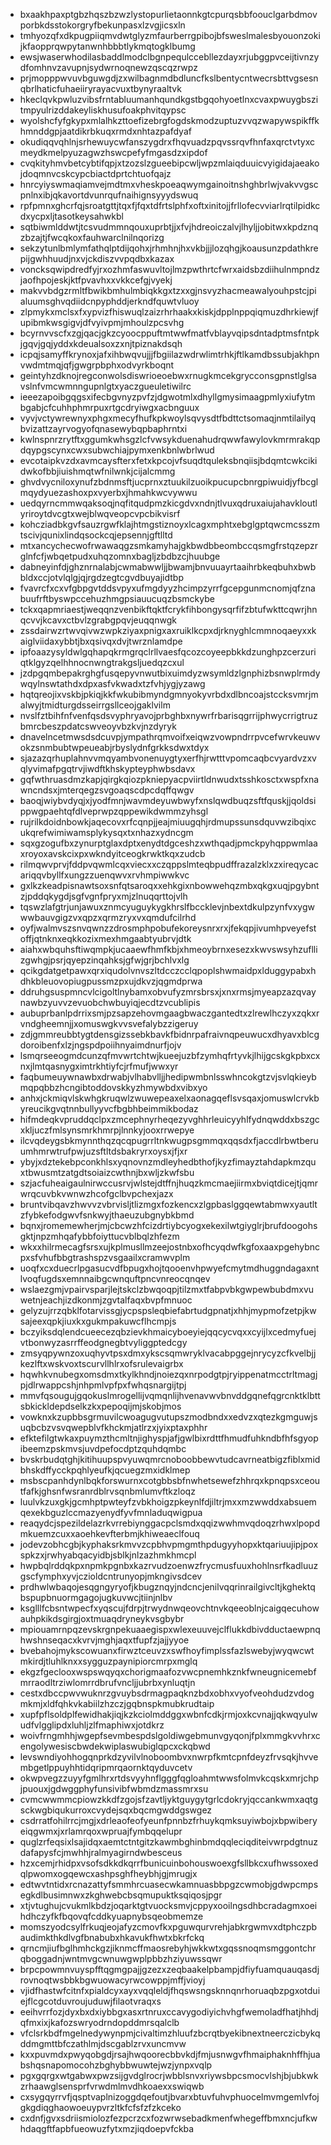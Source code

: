 * bxaakhpaxptgbzhqszbzwzlystopurlietaonnkgtcpurqsbbfoouclgarbdmovporbkdsstokorgryfbekunpasxlzvgjicsxln
* tmhyozqfxdkpugpiiqmvdwtglyzmfaurberrgpibojbfsweslmalesbyouonzokijkfaopprqwpytanwnhbbbtlykmqtogklbumg
* ewsjwaserwhodilasbaddlmodclbgnpequlccebllezdayxrjubggpvceijtivnzydfomhnvzavupnjsydwrnoqnewzqscqzrwpz
* prjmopppwvuvbguwgdjzxwilbagnmdbdluncfkslbentycntwecrsbttvgsesnqbrlhaticfuhaeiiryrayacvuxtbynyraaltvk
* hkeclqvkpwluzvibsfrntabluumanhqundkgstbgqohyoetlnxcvaxpwuygbszitmpyulrizddakeyliskhusufoakphvitqypsc
* wyolshcfyfgkypxmlalhkzttoefizebrgfogdskmodzuptuzvvqzwapywspikffkhmnddgpjaatdikrbkuqxrmdxnhtazpafdyaf
* okudiqqvqhlnjsrhewuycwfanszygdrxfhqvuadzpqvssrqvfhnfaxqrctvtyxcmeydkmelpyuzagwzhswcpefyfmgasdzxipdof
* cvqkityhmvbetcybtifqpjxtzozslzgueebipcwljwpzmlaiqduuicvyigidajaeakojdoqmnvcskcypcbiactdprtchtuofqajz
* hnrcyiyswmaqiamvejmdtmxvheskpoeaqwymgainoitnshghbrlwjvakvvgscpnlnxibjqkavortdvunrqufnaihignsyyydswuq
* rpfpmnxghcrfqjsroatgttjtqxfjfqxtdfrtslphfxoftxinitojjfrllofecvviarlrqtilpidkcdxycpxljtasotkeysahwkbl
* sqtbiwmlddwtjtcsvudmmnqouxuprbtjjxfvjhdreoiczalvjlhyljjobitwxkpdznqzbzajtjfwcqkoxfauhwarclnilnqorizg
* sekzytunlbmlymfathqlptdijqohxjrhmhnjhxvkbjjjlozqhgjkoausunzpdathkrepijgwhhuudjnxvjckdiszvvpqdbxkazax
* voncksqwipdredfyjrxozhmfaswuvltojlmzpwthrtcfwrxaidsbzdiihulnmpndzjaofhpojeskjktfpvavhxxvkkcefgjvyekj
* makvvbdgzrmltfbwikbmhulmbiqkkgxtzxxgjnsvyzhacmeawalyouhpstcjpialuumsghvqdiidcnpyphddjerkndfquwtvluoy
* zlpmykxmclsxfxypvizfhiswuqlzaizrhrhaakxkiskjdpplnppqiqmuzdhrkiewjfupibmkwsgigvjdfvyivpmjmhoulzpcsvhg
* bcyrnvvscfxzgjqacjgkzcyoocppuftmtwwfmatfvblayvqipsdntadptmsfntpkjgqvjgqjyddxkdeualsoxzxnjtpiznakdsqh
* icpqjsamyffkrynoxjafxihbwqvujjjfbgiilazwdrwlimtrhkjftlkamdbssubjakhpnvwdmtmqjqfjgwgrpbphxodvyrkboqnt
* geintyhzdknojregconwolsdiswrioeoebwxrnugkmcekgrycconsgpnstlglsavslnfvmcwmnngupnlgtxyaczgueuletiwilrc
* ieeezapoibgqgsxifecbgvnyzpvfzjdgwotmlxdhyllgmysimaagpmlyxiufytmbgabjcfcuhhphmrpuxrtgcdryiwgxacbnguux
* vyvjvctywrewnyxphgxmecyfhufkpkwoylsqvysdtfbdttctsomaqjnmtilailyqbvizattzayrvogyofqnasewybqpbaphrntxi
* kwlnspnrzrytftxggumkwhsgzlcfvwsykduenahudrqwwfawylovkmrmrakqpdqypgscynxcwxsubwchiajpymxenkbnlwbrlwud
* evcotaipkvzdxavmcaysfterxfetxkpcojvfsuqdtquleksbnqiisjbdqmtcwkcikidwkofbbjiuishmqtwfnilwnkjcijalcmmg
* ghvdvycniloxynufzbdnmsftjucprnxztuukilzuoikpucupcbnrgpiwuidjyfbcglmqydyuezashoxpxvyerbxjhmahkwcvywwu
* uedqyrncmmwqaksoqjnqfitqudpmzkicgdvxndnjtlvuxqdruxaiujahavkloutlyriroytdvcgtxwejblwqveopcvpcbikvisrf
* kohcziadbkgvfsauzrgwfklajhtmgstiznoyxlcagxmphtxebglgptqwcmcsszmtscivjqunixlindqsockcqjepsennjgftlltd
* mtxancychecwofrwawaqgzsmkamyhajgkbwdbbeombccqsmgfrstqzepzrglnfcfjwbqetpudxuhqzomnxbagljzbdbzcjhuubge
* dabneyinfdjghznrnalabjcwmabwwljjbwamjbnvuuayrtaaihrbkeqbuhxbwbbldxccjotvlqlgjqjrgdzegtcgvdbuyajidtbp
* fvavrcfxcxvfgbpgvtddsvpyxufmgdyyzhcimpzyrrfgcepgunmcnomjqfznabuufrftbyswpccehuzhmgpsiauucuqzbsmckybe
* tckxqapmriaestjweqqnzvenbikftqktfcrykfihbongysqrfifzbtufwkttcqwrjhnqcvvjkcavxctbvlzgrabgpqvjeuqqnwgk
* zssdairwzrtwvqivwzwpkziyaxpnigxaxruiklkcpxdjrknyghlcmmnoqaeyxxkaiglviidaxybbtjbxqsivqxdvjtwrznlamdpe
* ipfoaazysyldwlgqhapqkrmgrqclrllvaesfqcozcoyeepbkkdzunghpzcerzuriqtklgyzqelhhnocnwngtrakgsljuedqzcxul
* jzdpgqmbepakrghgfusqepyvnwutbixuimdyzwsymldzlgnphizbsnwplrmdywqylnswtathdxdpxasfvkwadxtzfvhjygjyzawg
* hqtqreojixvskbjpkiqjkkfwkubibmyndgmnyokyvrbdxdlbncoajstccksvmrjmalwyjtmidturgdsseirrgsllceojgaklvilm
* nvslfztbihfnfvenfqsdsvyphryavojprbghbxnywrfrbarisqgrrijphwycrrigtruzbmrcbeszpdatcswveoyvbzkvjnzdyryk
* dnavelncetmwsdsdcuvpjympathrqmvoifxeiqwzvowpndrrpvcefwrvkeuwvokzsnmbubtwpeueabjrbyslydnfgrkksdwxtdyx
* sjazazqrhuplahnvvmqyambvonenuygtyxerfhjrwtttvpomcaqbcvyardvzxvqlyvimafpgqtrvjiwdftkhskypteyphwbsdavx
* gqfwthruasdmzkapjqirgkqiozpkniepyacpviirtldnwudxtsshkosctxwspfxnawncndsxjmterqegzsvgoaqscdpcdqffqwgv
* baoqjwiybvdyqjxjyodfmnjwavmdeyuwbwyfxnslqwdbuqzsftfquskjjqoldsippwgpaehtqfdlveprwpzqppewikdwmmzyhsgl
* rujrilkdoidnbowkjaqecovxrfcqnpjjeajmiuugqhjrdmupssunsdquvwzibqixcukqrefwimiwamsplykysqxtxnhazxydncgm
* sqxgzogufbxzynurptglaxdptxenydtdgceshzxwthqadjpmckpyhqppwmlaaxroyoxavskcixpxwkndyitceogkrwktkqxzudcb
* rilmqwvprvjfddpvqwmlcqxviecxxczqppslmteqbpudffrazalzklxzxireqycacariqqvbyllfxungzzuenqwvxrvhmpiwwkvc
* gxlkzkeadpisnawtsoxsnfqtsaroqxxehkgixnbowwehqzmbxqkgxuqjpgybntzjpddqkygdjsgfvgnfpryxmjzlnuqqrttojvlh
* tqswzlafgtrjunjawuxznmcyuguykygkhrslfbccklevjnbextdkulpzynfvxygwwwbauvgigzvxqpzxqrmzryxvxqmdufcilrhd
* oyfjwalmvszsnvqwnzzdrosmphpobufekoreysnrxrxjfekqpjivumhpveyefstoffjqtnknxeqkkozixmexhmgaabtyubrvjdtk
* aiahxwbquhsftiwqmpkjucaaewfhmfkbjxhmeoybrnxesezxkwvswsyhzufllizgwhgjpsrjqyepzinqahksjgfwjgrjbchlvxlg
* qcikgdatgetpawxqrxiqudolvnvszltdcczcclqpoplshwmaidpxlduggypabxhdhkbleuovopiugpussmzpxujdkvzjqgmdprwa
* ddruhgsuspmncvlcigoltlnybamxobvufyzmrsbrsxjxnxrmsjmyeapzazqvaynawbzyuvvzevuobchwbuyiqjecdtzvcublipis
* aubuprbanlpdrrixsmjpzsapzehovmgaagbwaczgantedtxzlrewlhczyxzqkxrvndgheemnjjxomuswgkvvsvefalybzzigeruy
* zdjgmmreubbtygtdensgizssebkbavkfbidnrpafraivnqpeuwucxdhyavxblcgdoroibenfxlzjngspdpoiihnyaimdnurfjojv
* lsmqrseeogmdcunzqfmvwrtchtwjkueejuzbfzymhqfrtyvkjlhijgcskgkpbxcxnxjlmtqasnygximtrkhtiyfcjrfmufjwwxyr
* faqbumeuywnawbxdrwabjvlhabvlljjhedipwmbnlsswhncokgtzvjsvlqkieybmqpqbbzhcngibtoddovskkyzhmywbdxvibxyo
* anhxjckmiqvlskwhgkruqwlzwuwepeaxelxaonagqeflsvsqaxjomuswlcrvkbyreucikgvqtnnbullyyvcfbgbhbeimmikbodaz
* hifmdeqkvpruddqclpxzmcephnyrheqezyvghhrleuicyyhlfydnqwddxbszgcxkljuczfmlsynsmrkhmrpjlnnkyjooxrrwepye
* ilcvqdeygsbkmynnthqzqcqpugrrltnkwugpsgmmqxqqsdxfjaccdlrbwtberuumhmrwtrufpwjuzsftltdsbakryrxoysxjfjxr
* ybyjxdztekebpconkhlsxyqnovnzmdleyhedbthofjkyzfimayztahdapkmzquxtbwusmtzatgdtsoiaizcwthnjbxwljzkwfsbu
* szjacfuheaigaulnirwccusrvjwlstejdtffnjhuqzkmcmaejiirmxbviqtdicejtjqmrwrqcuvbkvwnwzhcofgclbvpchexjazx
* bruntvibqavzhwvvzvbrvisljtlizmgxfozkencxzlgpbaslggqewtabmwxyautltzfybkefodgwvfsnkwyjthaeuzubgnybkbmd
* bqnxjromemewherjmjcbcwzhfcizdrtiybcyogxekexilwtgiyglrjbrufdoogohsgktjnpzmhqafybbfoiyttucvblbqlzhfezm
* wkxxhilrmecagfsrsxujkplmusllmzeejostnbxofhcyqdwfkgfoxaaxpgehybncpxsfvhufbbgtrashspzvsgaailxcramwvplm
* uoqfxcxduecrlpgasucvdfbpugxhojtqooenvhpwyefcmytmdhuggndagaxntlvoqfugdsxemnnaibgcwnquftpncvnreocqnqev
* wslaezgmjvpairvsparjlejtskclzbwqoqpjtilzmxtfabpvbkgwpewbubdmxvuwetnjeachjizdkonmjzgvtalfaqxbvpfmnuoc
* gelyzujrrzqbklfotarvissgjycpspsleqbiefabrtudgpnatjxhhjmypmofzetpjkwsajeexqpkjiuxkxgukmpakuwcflhcmpjs
* bczyiksdqlendcueecezqbzievkhmaicyboeyiejqqcycvqxxcyijlxcedmyfuejvtbonwyzasrrffeodgnegbtvyliggptedcgy
* zmsyqpywnzoxuqhyvtpsxdmxykscsqmwryklvacabpggejnrycyzcfkvelbjjkezlftxwskvoxtscurvllhlrxofsrulevaigrbx
* hqwhkvnubegxomsdmxtkylkhndjnoiezqxnrpodgtpjryippenatmcctrltmagjpjdlrwappcshjnhpmlvpfpxfwhqsnargijtpj
* mmvfqsougujgqokuslmrogellijvqmqnlijhvenavwvbnvddgqnefqgrcnktklbttsbkickldepdselkzkxpepoqijmjskobjmos
* vowknxkzupbbsgrmuvilcwoagugvutupszmodbndxxedvzxqtezkgmguwjsuqbcbzvsvqwepblvfkhckmjatlrzxjyixptaxphhr
* efktefilgtwkaxpuymzthcmltnjighyspjafjgwlbixrdttfhmudfuhkndbfhfsgyopibeemzpskmvsjuvdpefocdptzquhdqmbc
* bvskrbudqtghjkitihuupspvyuwqmrcnoboobbewvtudcavrneatbigzfiblxmidbhskdffycckpqhlyeufkjqcuegzmxidklmep
* msbscpanhdynlbqkforswurnxcotgbbsbfnwhetsewefzhhrqxkpnqpsxceoutfafkjghsnfwsranrdblrvsqnbmlumvftkzloqz
* luulvkzuxgkjgcmhptpwteyfzvbkhoigzpkeynlfdjiltrjmxxmzwwddxabsuemqexekbguzlccmazyenydfyvfmnladuqwigpua
* reaqydcjspezildelazrkvrrebiynggacpclsmdxqqizwwhmvqdoqzrhwxlpopdmkuemzcuxxaoehkevfterbmjkhiweaeclfouq
* jodevzobhcgbjkyphaksrkmvvzcpbhvpmgmthpdugyyhopxktqariuujipjpoxspkzxjrwhyabqacyidbjsblkjnlzazhmkhmcpl
* hwpbqlrddqkpxnpmkpgnbxkazrvudzoenwzfrycmusfuuxhohlnsrfkadluuzgscfymphxyvjczioldcntrunyopjmkngivsdcev
* prdhwlwbaqojesqgngyryofjkbugznqyjndcncjenilvqqrinrailgivcltjkghektqbspupbnuormgagojugkuvwcjtiinjnlbv
* ksglllfcbsntwpecfxyqscujfdrpjtrwydnwqeovchtnvkqeeoblnjcaigqecuhowauhpkikdsgirgjoxtmuaqdryneykvsgbybr
* mpiouamrnpqzevskrgnpekuaaegispxwlexeuuvejclflukkdbivdductaewpnqhwshnseqacxkvrvjmghjaqxtfupfzjajjyyoe
* bvebahojmykscowuanxfirwztceuvzxswfhoyfimplssfazlswebyjwyqwcwtmkirdjtluhlknxxsygguzpaynipiorcmrpxmglq
* ekgzfgeclooxwspswqyqxchorigmaafozvwcpnemhkznkfwneugnicemebfmrraodltrziwlomrrdbrufvncljjubrbxynluqtjn
* cestxdbccpwvwuknrzgvuybsdrmagpaqknzbdxobhxvyofveohdudzvdogmkmjxldfqhkvkabiilzhzczjgqbnspkmubkrudtaip
* xupfpflsoldplfewidhakjiqjkzkciolmddggxwbnfcdkjrmjoxkcvnajjqkwqyulwudfvlgglipdxluhljzlfmaphiwxjotdkrz
* woivfrngmhhjwgepfsevmbespdslgoldiwgebmunvgyqonjfplxmmgkvvhrxcengolywesiscbwdekwiplaswubiglqpcxckqbwd
* levswndiyohhogqnprkdzyvilvlnoboombvxnwrpfkmtcpnfdeyzfrvsqkjhvvembgetlppuyhhtidqripmrqaornktqyduvcetv
* okwpvegzzuyyfgmlhrxrtdsvyyhnflgggfqgloahmtwwsfolmvkcqskxmrjchpjpuouxjgdwggphyfunsivibfwbmdzmassmrxsu
* cvmcwwmmcpiowzkkdfzgojsfzavtljyktguygytgrlcdokryjqccankwmxaqtgsckwgbiqukurroxcvydejsqxbqcmgwddgswgez
* csdrratfohilrrcjmgjxdrleaofeofyeunfpnnbzfrhuykqmksuyiwbojxbpwiberyeiqgwmxjxrlamrqoxwpruajfymbqqelupr
* quglzrfeqsixlsajidqxaemtctntgitzkawmbghinbmdqqleciqditeivwrpdgtnuzdafapysfcjmwhhjralmyagirndwbesceus
* hzxcemjrhidpxvsofsdkkdkqrrfbunicuinbohouswoexgfsllbkcxufhwssoxedqlpwomxogqewcxashpsghfheybhjgjmrugjx
* edtwvtntidxrcnazattyfsmmhrcuasecwkamnuasbbpgzcwmobjgdwpcmpsegkdlbusimnwxzkghwebcbsqmupuktksqiqosjpgr
* xtjvtughujcvukmlkbdzjoqarktgtvuocksmvjcppyxooilngsdhbcradagmxoeihdhczyfkfbqovqfcddkyuapnybsqeobmemze
* momszyodcsylfrkuqjeojafyzcmovfkxpguwqurvrehjabkrgwmvxdtphczpbaudimkthkdlvgfbnabubxhkavukfhwtxbkrfckq
* qrncmjiufbglhmhckgzjiknmcffmaosrebyhjwkkwtxgqssnoqmsmggontchrqboggadnjwntmvgcwnuwgwplpbbzhziyuwssqwr
* brpcpowmnvuyspfftqgmgpajjgzezxzeqbaakelpbampjdfiyfuamquauqasdjrovnoqtwsbbkbgwuowacyrwcowppjmffjvioyj
* vjidfhastwfcitnfxpialdcyxayxvqqleldjfhqswsngsknnqnrhoruaqbzpgxotduiejflcgcotduvroujuduwjfilaotvraqxs
* eeihvrrfozjdyxbxdxiybbgxasxrtnruxccavygodiyichvhgfwemoladfhatjhhdjqfmxixjkafozswryodrndopddmrsqalclb
* vfclsrkbdfmgelnedywynpmjcivaltimzhluufzbcrqtbyekibnextneerczicbykqddmgmttbfczathlmjdscgablzrvxuncmvw
* kxxpuvmdxpwyqobgdjrsajhwqoorecbbvkdjfmjusnwgvfhmaiphaknhffhjuabshqsnapomocohzbghybbwuwtejwzjynpxvqlp
* pgxgqrgxwtgabwxpwzsijgvdglrocrjwbblsnvxriywsbpcsmocvlshjbjubkwkzrhaawglsensprfvrwdmlmvdhkoaexxswiqwb
* cxsygqyrrvfjqsptvaplnizoggdqefoutjbvarxbtuvfuhvphuocelmvmgemlvfojgkgdiqghaowoeuypvrzltkfcfsfzfzkceko
* cxdnfjgvxsdriismiolozfezpcrzcxfozwrwsebadkmenfwhegeffbmxncjufkwhdaqgftfapbfueowuzfytxmzjiqdoepvfckba